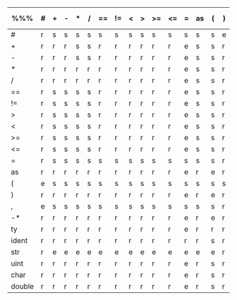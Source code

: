 |%%%|#|+|-|*|/|==|!=|\<|\>|\>=|\<=|=|as|\(|\)|,|-*|ty|ident|str|uint|char|double
|---|---|---|---|---|---|---|---|---|---|---|---|---|---|---|---|---|---|---|---|---|---|---|---
#|r|s|s|s|s|s|s|s|s|s|s|s|s|s|e|e|s|e|s|s|s|s|s
+|r|r|r|s|s|r|r|r|r|r|r|e|s|s|r|r|s|e|s|e|s|s|s
-|r|r|r|s|s|r|r|r|r|r|r|e|s|s|r|r|s|e|s|e|s|s|s
*|r|r|r|r|r|r|r|r|r|r|r|e|s|s|r|r|s|e|s|e|s|s|s
/|r|r|r|r|r|r|r|r|r|r|r|e|s|s|r|r|s|e|s|e|s|s|s
==|r|s|s|s|s|r|r|r|r|r|r|e|s|s|r|r|s|e|s|e|s|s|s
!=|r|s|s|s|s|r|r|r|r|r|r|e|s|s|r|r|s|e|s|e|s|s|s
&gt;|r|s|s|s|s|r|r|r|r|r|r|e|s|s|r|r|s|e|s|e|s|s|s
&lt;|r|s|s|s|s|r|r|r|r|r|r|e|s|s|r|r|s|e|s|e|s|s|s
&gt;=|r|s|s|s|s|r|r|r|r|r|r|e|s|s|r|r|s|e|s|e|s|s|s
&lt;=|r|s|s|s|s|r|r|r|r|r|r|e|s|s|r|r|s|e|s|e|s|s|s
=|r|s|s|s|s|s|s|s|s|s|s|s|s|s|r|r|s|e|s|s|s|s|s
as|r|r|r|r|r|r|r|r|r|r|r|e|r|e|r|r|e|s|e|e|e|e|e
(|e|s|s|s|s|s|s|s|s|s|s|s|s|s|s|s|s|e|s|s|s|s|s
)|r|r|r|r|r|r|r|r|r|r|r|e|r|e|r|r|e|e|e|e|e|e|e
,|e|s|s|s|s|s|s|s|s|s|s|s|s|s|r|r|s|e|s|s|s|s|s
-*|r|r|r|r|r|r|r|r|r|r|r|e|r|e|r|r|s|e|s|e|s|s|s
ty|r|r|r|r|r|r|r|r|r|r|r|e|r|r|r|r|r|e|e|e|e|e|e
ident|r|r|r|r|r|r|r|r|r|r|r|r|r|s|r|r|e|e|e|e|e|e|e
str|r|e|e|e|e|e|e|e|e|e|e|e|e|e|r|r|e|e|e|e|e|e|e
uint|r|r|r|r|r|r|r|r|r|r|r|e|r|s|r|r|e|e|e|e|e|e|e
char|r|r|r|r|r|r|r|r|r|r|r|e|r|s|r|r|e|e|e|e|e|e|e
double|r|r|r|r|r|r|r|r|r|r|r|e|r|s|r|r|e|e|e|e|e|e|e